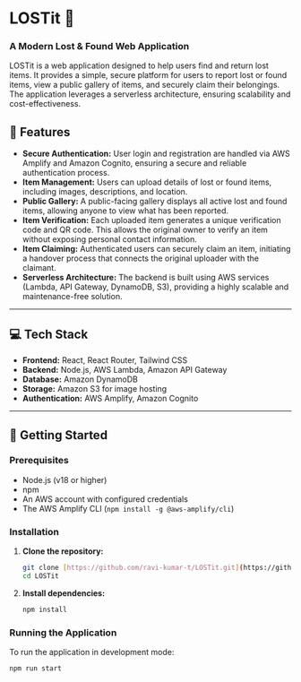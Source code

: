 # LOSTit 📱

### A Modern Lost & Found Web Application

LOSTit is a web application designed to help users find and return lost items. It provides a simple, secure platform for users to report lost or found items, view a public gallery of items, and securely claim their belongings. The application leverages a serverless architecture, ensuring scalability and cost-effectiveness.

## 🌟 Features

* **Secure Authentication:** User login and registration are handled via AWS Amplify and Amazon Cognito, ensuring a secure and reliable authentication process.
* **Item Management:** Users can upload details of lost or found items, including images, descriptions, and location.
* **Public Gallery:** A public-facing gallery displays all active lost and found items, allowing anyone to view what has been reported.
* **Item Verification:** Each uploaded item generates a unique verification code and QR code. This allows the original owner to verify an item without exposing personal contact information.
* **Item Claiming:** Authenticated users can securely claim an item, initiating a handover process that connects the original uploader with the claimant.
* **Serverless Architecture:** The backend is built using AWS services (Lambda, API Gateway, DynamoDB, S3), providing a highly scalable and maintenance-free solution.

---

## 💻 Tech Stack

* **Frontend:** React, React Router, Tailwind CSS
* **Backend:** Node.js, AWS Lambda, Amazon API Gateway
* **Database:** Amazon DynamoDB
* **Storage:** Amazon S3 for image hosting
* **Authentication:** AWS Amplify, Amazon Cognito

---

## 🚀 Getting Started

### Prerequisites

* Node.js (v18 or higher)
* npm
* An AWS account with configured credentials
* The AWS Amplify CLI (`npm install -g @aws-amplify/cli`)

### Installation

1.  **Clone the repository:**
    ```bash
    git clone [https://github.com/ravi-kumar-t/LOSTit.git](https://github.com/ravi-kumar-t/LOSTit.git)
    cd LOSTit
    ```

2.  **Install dependencies:**
    ```bash
    npm install
    ```

### Running the Application

To run the application in development mode:
```bash
npm run start
